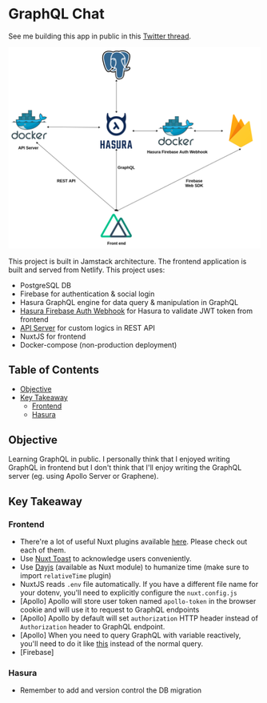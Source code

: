 # GraphQL Chat

See me building this app in public in this [Twitter thread](https://twitter.com/sdil/status/1306045334414479360).

![architecture](architecture.png)

This project is built in Jamstack architecture. The frontend application is built and served from Netlify. This project uses:

- PostgreSQL DB
- Firebase for authentication & social login
- Hasura GraphQL engine for data query & manipulation in GraphQL
- [Hasura Firebase Auth Webhook](https://github.com/sdil/hasura-firebase-auth-webhook) for Hasura to validate JWT token from frontend
- [API Server](https://github.com/sdil/graphql-chat/tree/master/api-server) for custom logics in REST API
- NuxtJS for frontend
- Docker-compose (non-production deployment)

## Table of Contents

- [Objective](#objective)
- [Key Takeaway](#key-takeaway)
    - [Frontend](#frontend)
    - [Hasura](#hasura)

## Objective

Learning GraphQL in public. I personally think that I enjoyed writing GraphQL in frontend but I don't think that I'll enjoy writing the GraphQL server (eg. using Apollo Server or Graphene).

## Key Takeaway

### Frontend

- There're a lot of useful Nuxt plugins available [here](https://modules.nuxtjs.org/). Please check out each of them.
- Use [Nuxt Toast](https://github.com/nuxt-community/modules/tree/master/packages/toast) to acknowledge users conveniently.
- Use [Dayjs](https://github.com/nuxt-community/dayjs-module) (available as Nuxt module) to humanize time (make sure to import `relativeTime` plugin)
- NuxtJS reads `.env` file automatically. If you have a different file name for your dotenv, you'll need to explicitly configure the `nuxt.config.js`
- [Apollo] Apollo will store user token named `apollo-token` in the browser cookie and will use it to request to GraphQL endpoints
- [Apollo] Apollo by default will set `authorization` HTTP header instead of `Authorization` header to GraphQL endpoint.
- [Apollo] When you need to query GraphQL with variable reactively, you'll need to do it like [this](https://vue-apollo.netlify.app/guide/apollo/queries.html#reactive-parameters) instead of the normal query.
- [Firebase]

### Hasura

- Remember to add and version control the DB migration
